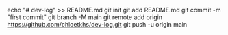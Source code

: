 echo "# dev-log" >> README.md
git init
git add README.md
git commit -m "first commit"
git branch -M main
git remote add origin https://github.com/chloetkhs/dev-log.git
git push -u origin main
